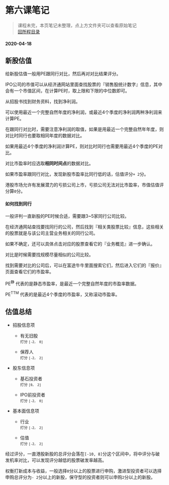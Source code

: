 # 第六课笔记

> 课程未完，本页笔记未整理，点上方文件夹可以查看原始笔记<br/>[回所程目录](/ichangtou/stock/hk_stock_newlucky/README.md)

#### 2020-04-18

## 新股估值

给新股估值一般用PE跟同行对比，然后再对对比结果评分。

IPO公司的市值可以从经济通网站里面查找股票的『销售股统计数字』信息，其中会有一个市值区间，在计算PE时，取上限和下限的中位数即可。

从招股书找到财务资料，找到净利润。

可以使用最近一个完整自然年度的净利润，或最近4个季度的净利润两种净利润来计算PE。

在跟同行对比时，需要注意净利润的取值，如果是用最近一个完整自然年年度，则对比时同行也要取相同年度的数据对比。

如果用最近4个季度的净利润计算PE，则对比时同行也需要用最近4个季度的PE对比。

对比市盈率时应选取**相同时间点**的数据对比。

如果市盈率跟同行对比，发现新股市盈率比同行低的话，估值评分`+ 2`分。

港股市场允许有发展潜力的亏损公司上市，亏损公司无法对比市盈率，市值估值评分算`0`分。

#### 如何找到同行

一般评判一直新股的PE时候合适，需要跟3~5家同行公司比较。

在经济通网站查找要找同行的公司，然后找到『相关类股票比较』信息，这些相关的股票就是与该公司主营业务相关的同行公司。

如果不确定，还可以具体点击对应的股票查看它的『业务概览』进一步确认。

对比是时候需要找规模尽量相似的公司比较。

找到需要对比的公司后，可以在富途牛牛里面搜索它们，然后进入它们的『报价』页面查看它们的市盈率。

PE<sup>静</sup> 代表的是静态市盈率，是最近一个完整自然年度的市盈率数据。

PE<sup>TTM</sup> 代表的是最近4个季度的市盈率，又称滚动市盈率。


## 估值总结

+ 招股信息项

  - 有无旧股<br/><sub>打分 `[-2， 0]`</sub>

  - 保荐人<br/><sub>打分 `[-2， 2]`</sub>

+ 股东信息项

  - 基石投资者<br/><sub>打分 `[0， 2]`</sub>

  - IPO前投资者<br/><sub>打分 `[-2， 0]`</sub>

+ 基本面信息项

  - 行业<br/><sub>打分 `[-2， 2]`</sub>

  - 估值<br/><sub>打分 `[-2， 2]`</sub>

经过评分，一直港股新股的总评分会落在`[-10, 8]`分这个区间中，将中评分与破发机率对比，可以发现评分越低的股票破发率越高。

权衡打新成本与收益，一般选择`0`分以上的股票进行申购，激进型投资者可以选择申购总评分为`- 2`分以上的新股，保守型的投资者则可以申购`2`分以上的新股。
